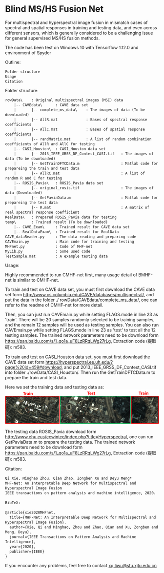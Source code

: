 # Blind MS/HS Fusion Net 
For multispectral and hyperspectral image fusion in mismatch cases of spectral and spatial responses in training and testing
data, and even across different sensors, which is generally considered to be a challenging issue for general supervised MS/HS fusion
methods.

The code has been test on Windows 10 with Tensorflow 1.12.0 and environment of Spyder

Outline:

    Folder structure
    Usage
    Citation
    
Folder structure:

    rowData\    : Original multispectral images (MSI) data 
        |-- CAVEdata\      : CAVE data set
        |       |-- complete_ms_data\    : The images of data (To be downloaded)
        |       |-- AllR.mat             : Bases of spectral response coefficients
        |       |-- AllC.mat             : Bases of spatial response coefficients
        |       |-- randMatrix.mat       : A list of random combination coefficients of AllR and AllC for testing
        |-- CASI_Houston\  : CASI_Houston data set
        |       |-- 2013_IEEE_GRSS_DF_Contest_CASI.tif   : The images of data (To be downloaded)
        |       |-- GetTrainDFTCData.m                   : Matlab code for prepareing the train and test data
        |       |-- AllRC.mat                            : A list of random R and C for testing
        |-- ROSIS_Pavia\   : ROSIS_Pavia data set
        |       |-- original_rosis.tif                   : The images of data (Downloaded)
        |       |-- GetPaviaData.m                       : Matlab code for prepareing the test data
        |       |-- R.mat                                : A matrix of real spectral response coefficient
    RealData\   : Prepared ROSIS_Pavia data for testing 
    temp\       : Trained result (To be downloaded)
        |-- CAVE_Exam\     : Trained result for CAVE data set
        |-- RealDataExam\  : Trained result for RealData    
    CAVE_dataReader.py     : The data reading and preparing code
    CAVEmain.py            : Main code for training and testing 
    MHFnet.py              : Code of MHF-net 
    MyLib.py               : Some used code
    TestSample.mat         : A example testing data

Usage:

Highly recommended to run CMHF-net first, many usage detail of BMHF-net is similar to CMHF-net.
      
To train and test on CAVE data set, you must first download the CAVE data set form http://www.cs.columbia.edu/CAVE/databases/multispectral/, and put the data in the folder ./ rowData/CAVEdata/complete_ms_data/, one can refer to the readme of CMHF-net for more detail.

Then, you can just run CAVEmain.py while setting FLAGS.mode in line 23 as 'train'. There will be 20 samples randomly selected to be training samples, and the remain 12 samples will be used as testing samples.
You can also run CAVEmain.py while setting FLAGS.mode in line 23 as 'test' to test all the 12 testing samples. The trained network parameters need to be download form
https://pan.baidu.com/s/1_qo1a_uF8LzRRqLWg27rLg, Extraction code (提取码): m583.

To train and test on CASI_Houston data set, you must first download the CAVE data set form https://hyperspectral.ee.uh.edu/?page%20id=459#download, and put 2013_IEEE_GRSS_DF_Contest_CASI.tif into folder ./rowData/CASI_Houston/. Then run the GetTrainDFTCData.m to prepare the train and test data.

Here we set the training data and testing data as:
![We should have a image here](https://github.com/XieQi2015/ImageFolder/raw/master/MHFnet/Data.png)

The testing data ROSIS_Pavia download form http://www.ehu.eus/ccwintco/index.php?title=Hyperspectral, one can run GetPaviaData.m  to prepare the testing data. The trained network parameters need to be download form
https://pan.baidu.com/s/1_qo1a_uF8LzRRqLWg27rLg, Extraction code (提取码): m583.


Citation:

    Qi Xie, Minghao Zhou, Qian Zhao, Zongben Xu and Deyu Meng* 
    MHF-Net: An Interpretable Deep Network for Multispectral and Hyperspectral Image Fusion
    IEEE transactions on pattern analysis and machine intelligence, 2020.

    BibTeX:
    
    @article{xie2020MHFnet,
      title={MHF-Net: An Interpretable Deep Network for Multispectral and Hyperspectral Image Fusion},
      author={Xie, Qi and Minghao, Zhou and Zhao, Qian and Xu, Zongben and Meng, Deyu},
      journal={IEEE Transactions on Pattern Analysis and Machine Intelligence},
      year={2020},
      publisher={IEEE}
    }

If you encounter any problems, feel free to contact xq.liwu@stu.xjtu.edu.cn

